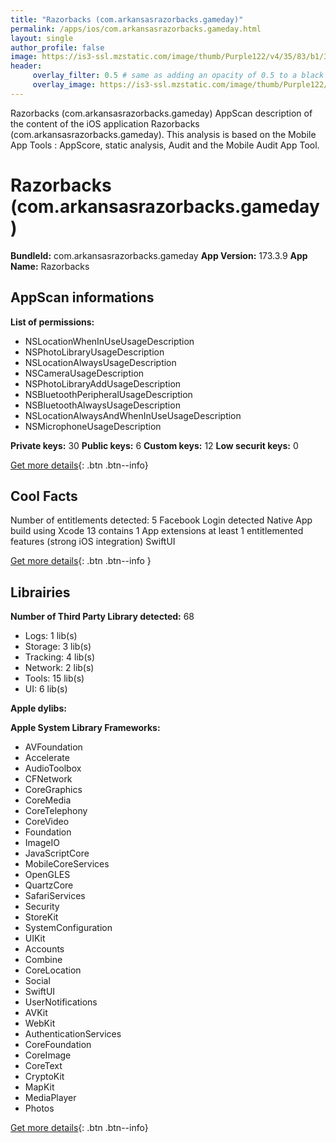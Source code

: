 ```yaml
---
title: "Razorbacks (com.arkansasrazorbacks.gameday)"
permalink: /apps/ios/com.arkansasrazorbacks.gameday.html
layout: single
author_profile: false
image: https://is3-ssl.mzstatic.com/image/thumb/Purple122/v4/35/83/b1/3583b18e-892f-016b-a1da-db06be914d61/AppIcon-1x_U007emarketing-0-7-0-85-220.png/512x512bb.jpg
header: 
     overlay_filter: 0.5 # same as adding an opacity of 0.5 to a black background
     overlay_image: https://is3-ssl.mzstatic.com/image/thumb/Purple122/v4/35/83/b1/3583b18e-892f-016b-a1da-db06be914d61/AppIcon-1x_U007emarketing-0-7-0-85-220.png/512x512bb.jpg
---
```

Razorbacks (com.arkansasrazorbacks.gameday) AppScan description of the content of the iOS application Razorbacks (com.arkansasrazorbacks.gameday). This analysis is based on the Mobile App Tools : AppScore, static analysis, Audit and the Mobile Audit App Tool.

# Razorbacks (com.arkansasrazorbacks.gameday)

**BundleId:** com.arkansasrazorbacks.gameday
**App Version:** 173.3.9
**App Name:** Razorbacks


## AppScan informations 

**List of permissions:** 
- NSLocationWhenInUseUsageDescription
- NSPhotoLibraryUsageDescription
- NSLocationAlwaysUsageDescription
- NSCameraUsageDescription
- NSPhotoLibraryAddUsageDescription
- NSBluetoothPeripheralUsageDescription
- NSBluetoothAlwaysUsageDescription
- NSLocationAlwaysAndWhenInUseUsageDescription
- NSMicrophoneUsageDescription
  
  
**Private keys:** 30
**Public keys:** 6
**Custom keys:** 12
**Low securit keys:** 0
  
[Get more details](/pricing.html){: .btn .btn--info}

## Cool Facts

Number of entitlements detected: 5
Facebook Login detected
Native App
build using Xcode 13
contains 1 App extensions
at least 1 entitlemented features (strong iOS integration)
SwiftUI
  
[Get more details](/pricing.html){: .btn .btn--info }

## Librairies 
**Number of Third Party Library detected:** 68
- Logs: 1 lib(s)
- Storage: 3 lib(s)
- Tracking: 4 lib(s)
- Network: 2 lib(s)
- Tools: 15 lib(s)
- UI: 6 lib(s)


**Apple dylibs:**


**Apple System Library Frameworks:**
- AVFoundation
- Accelerate
- AudioToolbox
- CFNetwork
- CoreGraphics
- CoreMedia
- CoreTelephony
- CoreVideo
- Foundation
- ImageIO
- JavaScriptCore
- MobileCoreServices
- OpenGLES
- QuartzCore
- SafariServices
- Security
- StoreKit
- SystemConfiguration
- UIKit
- Accounts
- Combine
- CoreLocation
- Social
- SwiftUI
- UserNotifications
- AVKit
- WebKit
- AuthenticationServices
- CoreFoundation
- CoreImage
- CoreText
- CryptoKit
- MapKit
- MediaPlayer
- Photos


  
[Get more details](/pricing.html){: .btn .btn--info}

